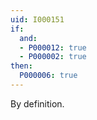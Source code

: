 ```yaml
---
uid: I000151
if:
  and:
  - P000012: true
  - P000002: true
then:
  P000006: true
---
```


By definition.

